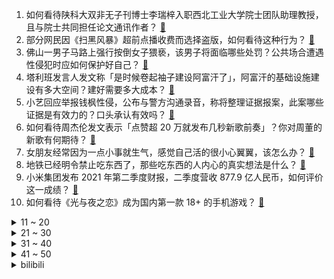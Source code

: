 1. 如何看待陕科大双非无子刊博士李瑞梓入职西北工业大学院士团队助理教授，且与院士共同担任论文通讯作者？ [:link:](https://www.zhihu.com/question/481401794)
2. 部分网民因《扫黑风暴》超前点播收费而选择盗版，如何看待这种行为？ [:link:](https://www.zhihu.com/question/482317227)
3. 佛山一男子马路上强行按倒女子猥亵，该男子将面临哪些处罚？公共场合遭遇性侵犯时应如何保护好自己？ [:link:](https://www.zhihu.com/question/482421999)
4. 塔利班发言人发文称「是时候卷起袖子建设阿富汗了」，阿富汗的基础设施建设有多大空间？建好需要多大成本？ [:link:](https://www.zhihu.com/question/482424720)
5. 小艺回应举报钱枫性侵，公布与警方沟通录音，称将整理证据报案，此案哪些证据是有效力的？口头承认有效吗？ [:link:](https://www.zhihu.com/question/482268240)
6. 如何看待周杰伦发文表示「点赞超 20 万就发布几秒新歌前奏」？你对周董的新歌有何期待？ [:link:](https://www.zhihu.com/question/482389585)
7. 女朋友经常因为一点小事就生气，感觉自己活的很小心翼翼，该怎么办？ [:link:](https://www.zhihu.com/question/369240208)
8. 地铁已经明令禁止吃东西了，那些吃东西的人内心的真实想法是什么？ [:link:](https://www.zhihu.com/question/482328747)
9. 小米集团发布 2021 年第二季度财报，二季度营收 877.9 亿人民币，如何评价这一成绩？ [:link:](https://www.zhihu.com/question/482437885)
10. 如何看待《光与夜之恋》成为国内第一款 18+ 的手机游戏？ [:link:](https://www.zhihu.com/question/482447312)
<details>
<summary>11 ~ 20</summary>

11. 台州一小区下水道发现无名女尸，有哪些疑点值得关注？ [:link:](https://www.zhihu.com/question/482410321)
12. 为什么那么多夫妻选择貌合神离也不离婚？ [:link:](https://www.zhihu.com/question/480287058)
13. 全国短视频用户时长人均 1.5h，占比逐年攀升，是否意味着将取代游戏、音乐等娱乐方式？ [:link:](https://www.zhihu.com/question/482183971)
14. 如何评价久保带人、岸本齐史、尾田荣一郎三人在漫画中表现出来的建筑设计水平？ [:link:](https://www.zhihu.com/question/23204659)
15. 《扫黑风暴》里公务员穿的都是白衬衫和黑夹克，这样的穿着是公务员标配吗？是统一发的还是自己买的？ [:link:](https://www.zhihu.com/question/482085356)
16. 北京官方称将及时公布学科类校外培训机构白名单，该回应透露了哪些信息？ [:link:](https://www.zhihu.com/question/482318934)
17. 魔法猫咪悠米这么缺蓝，为什么很多攻略都让我别带法力流系带？ [:link:](https://www.zhihu.com/question/481730425)
18. 怎么解释麦克斯韦方程和牛顿力学的不兼容性？ [:link:](https://www.zhihu.com/question/52992989)
19. 毕业两年，自由职业，近三年平均年入 25W，是应该去找工作上班还是保持自由职业的状态？ [:link:](https://www.zhihu.com/question/480111741)
20. 媒体称塔利班高层在喀布尔会见中国大使，双方讨论了阿富汗当前局势等问题，中国与阿富汗关系将如何发展？ [:link:](https://www.zhihu.com/question/482332246)
</details>
<details>
<summary>21 ~ 30</summary>

21. 如何看待美国政客因不懂中文，将武汉病毒所的安保和装空调费用误认作「大笔可疑资金」？ [:link:](https://www.zhihu.com/question/482301233)
22. 《扫黑风暴》 22  集里孙兴撞见黄希后为什么不赶紧走，还留下吹蜡烛？ [:link:](https://www.zhihu.com/question/482266141)
23. 一个女生没有闺蜜没有朋友正常吗？ [:link:](https://www.zhihu.com/question/474728427)
24. 北京拟禁止房产中介提供转租服务、利用出租房赚租金差价，对房产中介及长租公寓市场有什么影响？ [:link:](https://www.zhihu.com/question/482343512)
25. 《王者荣耀》这种匹配机制是怎么回事? [:link:](https://www.zhihu.com/question/460284443)
26. 房产中介如果取消，长远来看，是否对买房者有利？ [:link:](https://www.zhihu.com/question/481297553)
27. 签订「艺人艺德承诺书」仅一周，钱枫被网友爆料涉嫌强奸，该协议对艺人艺德到底有何约束作用？ [:link:](https://www.zhihu.com/question/482163098)
28. 如何看待华为和荣耀分家后还可以用「换机克隆」功能？ [:link:](https://www.zhihu.com/question/482172394)
29. 如何看待 8 月 24 日文艺界人士在文联座谈会上宣读倡议书批「饭圈文化」「娘炮形象」等娱乐圈乱象？ [:link:](https://www.zhihu.com/question/482332616)
30. 为什么现在的一些年轻人都不乐意讨好领导了？ [:link:](https://www.zhihu.com/question/481164367)
</details>
<details>
<summary>31 ~ 40</summary>

31. 如何评价综艺《披荆斩棘的哥哥》? [:link:](https://www.zhihu.com/question/404096914)
32. 《权力的游戏》中身手敏捷的人，拿一杆长枪，打败魔山是不是小菜一碟吗？ [:link:](https://www.zhihu.com/question/479161555)
33. 拜登提名伯恩斯出任新任美国驻华大使，中国外交部对其提出期待。这传递出什么信号？拜登为何会挑中伯恩斯？ [:link:](https://www.zhihu.com/question/481886961)
34. “没见过迪迦”的大古，怪兽一出现就消失，胜利队为何没开除他? [:link:](https://www.zhihu.com/question/479370188)
35. 浙江 15 岁中考生霸凌室友并篡改其志愿，被处行拘 6 日因未满 16 周岁未执行，如何预防校园霸凌？ [:link:](https://www.zhihu.com/question/482301261)
36. 有哪些适合异地恋情侣在每晚睡前讲的甜甜小故事？ [:link:](https://www.zhihu.com/question/50254255)
37. 你们是怎样控制自己的脾气的？ [:link:](https://www.zhihu.com/question/481813533)
38. 贵的化妆品一定比便宜的化妆品有用吗？ [:link:](https://www.zhihu.com/question/480727897)
39. n2或者n3水平能否在日本正常生活? [:link:](https://www.zhihu.com/question/481074941)
40. 父母应该在饭局上维护孩子吗？ [:link:](https://www.zhihu.com/question/419829368)
</details>
<details>
<summary>41 ~ 50</summary>

41. 22 岁女子生下儿子 7 万卖给医疗公司，该女子需承担什么法律责任？还有哪些信息值得关注？ [:link:](https://www.zhihu.com/question/482079622)
42. 如果工作只能从事少，钱多，离家近这三个选项中选择一个，你会怎么选？ [:link:](https://www.zhihu.com/question/468961266)
43. 如何评价《脱口秀大会》第四季第三期（下）？ [:link:](https://www.zhihu.com/question/482432558)
44. 会不会遇到让你一眼就心动的那个人? [:link:](https://www.zhihu.com/question/480730360)
45. 有哪些你看到第一遍就想抄下来的句子？ [:link:](https://www.zhihu.com/question/479314330)
46. 化妆新手小白，建议买平价化妆品还是大牌化妆品？ [:link:](https://www.zhihu.com/question/480727965)
47. 小猫老是咬人怎么教育？ [:link:](https://www.zhihu.com/question/358028355)
48. 在一个地方上班很不快乐，可以裸辞吗？ [:link:](https://www.zhihu.com/question/473342302)
49. 社会狠狠的教会过你什么？ [:link:](https://www.zhihu.com/question/431538148)
50. 蚂蚁金服招运营为什么要求 CPA 和 CFA 优先？ [:link:](https://www.zhihu.com/question/471686496)
</details><details>
<summary>bilibili</summary>

1. 对不起！今年装逼的份都在这了... [:link:](//www.bilibili.com/video/BV17b4y1m79y)
2. 猛虎王来B站了？这么多经典动画角色都是他配的！【高全胜】 [:link:](//www.bilibili.com/video/BV1oQ4y1Y7VD)
3. 对不起，我通棺了..... [:link:](//www.bilibili.com/video/BV1hv411N7G7)
4. 【原神/考据】全网最细！关于提瓦特七国、坎瑞亚的位置及地貌考据 [:link:](//www.bilibili.com/video/BV1ZL4y1a7iZ)
5. 用钢筋做了一对邦邦的铁拳 [:link:](//www.bilibili.com/video/BV1wP4y1p7mj)
6. 三界四洲不可救【龙崎黑神话解析03】 [:link:](//www.bilibili.com/video/BV18U4y1j765)
7. 我把赌博网站黑了，体验赌神的感觉! [:link:](//www.bilibili.com/video/BV1TP4y1p7oQ)
8. 对不起，我没丢人！ [:link:](//www.bilibili.com/video/BV1Eh411q7c5)
9. 酒窖？超级无敌持续战斗状态！ [:link:](//www.bilibili.com/video/BV1WP4y1p7Qb)
10. 【时代少年团】TNT700万粉丝福利 [:link:](//www.bilibili.com/video/BV14f4y1G7bD)
<details>
<summary>11 ~ 20</summary>

11. 瓜 地 激 情 恋 [:link:](//www.bilibili.com/video/BV1Qh411i7ic)
12. 央美作业----立体书甄嬛传 [:link:](//www.bilibili.com/video/BV19q4y1M7YB)
13. 【罗翔】张三导演包养干女儿，算卖淫嫖娼吗？ [:link:](//www.bilibili.com/video/BV1e64y1e7xF)
14. 中元节潮汕文化短片《番客》：希望每一个亡灵都有人纪念，每一个人终能落叶归根 [:link:](//www.bilibili.com/video/BV1jP4y1p7Av)
15. 🤳🕺英国高质量男性🤳🕺 90W粉整活 [:link:](//www.bilibili.com/video/BV1oq4y1M7Y7)
16. 《刘 华 强 买 瓜》 :  2021高清重制版 ！！ [:link:](//www.bilibili.com/video/BV17f4y1G7JU)
17. 极度舒适！这个矿车是吃了德芙吗？（真的有这么丝滑吗？） [:link:](//www.bilibili.com/video/BV1xy4y157zU)
18. 【谭维维X《易燃易爆炸》】桀骜魔王开嗓，带你燃起战火！ [:link:](//www.bilibili.com/video/BV16g411j7zj)
19. 初中生用生命尝试在暑假最后一个晚上补完所有作业 [:link:](//www.bilibili.com/video/BV18P4y1p7SZ)
20. 爷童回！总台主持人动画歌曲大串烧 [:link:](//www.bilibili.com/video/BV1TQ4y117VV)
</details>
<details>
<summary>21 ~ 30</summary>

21. 财   辅   自   由 [:link:](//www.bilibili.com/video/BV1qL411b7X6)
22. 【猫鼠电音】STAY [:link:](//www.bilibili.com/video/BV1Tf4y1G78y)
23. 17个简单有趣的小食谱 有手就能做系列 [:link:](//www.bilibili.com/video/BV19o4y1U71q)
24. 小提琴炸街！全程高能演奏《加勒比海盗》 [:link:](//www.bilibili.com/video/BV13P4y1p7jf)
25. 当蠹虫的「穿墙能力」到了玩家手里！ [:link:](//www.bilibili.com/video/BV1Sq4y1M7MY)
26. 菩萨闭目，佛陀断首？黑神话深度考究—黄眉：你说佛死了之后，都去哪儿了呢？ [:link:](//www.bilibili.com/video/BV1Uf4y1P7hM)
27. 试吃我国兵哥哥同款军粮，一份猪肉肘子3斤重！ [:link:](//www.bilibili.com/video/BV1Jv411A7nb)
28. 【方舟动画】185mmHg的光谱行动 [:link:](//www.bilibili.com/video/BV1mv411N7LN)
29. 可以的话，希望能被更多人知道 [:link:](//www.bilibili.com/video/BV1e3411B7H9)
30. 不可以！梁非凡掌掴刘醒！TVB巅峰《义海豪情》P2 [:link:](//www.bilibili.com/video/BV1tL411b7yX)
</details>
<details>
<summary>31 ~ 40</summary>

31. 设 计 鬼 才 [:link:](//www.bilibili.com/video/BV19f4y1P7FL)
32. 《黑神话悟空》解析：角色的兵器，藏着解析剧情的关键线索 [:link:](//www.bilibili.com/video/BV1R64y1e7Yo)
33. 【初投/OC/原创动画MEME】Gott ist Tott【viv】 [:link:](//www.bilibili.com/video/BV1KU4y1E733)
34. 小伙为完成儿时梦想，直接承包便利店24小时实现吃喝自由 [:link:](//www.bilibili.com/video/BV1sA411c7Pk)
35. 泰拉瑞亚 萌新生存 2 [:link:](//www.bilibili.com/video/BV1bQ4y1h7hV)
36. 我做的免费游戏准备上架steam啦！ [:link:](//www.bilibili.com/video/BV1Qf4y1n7w5)
37. 绑 架 代 替 购 买 [:link:](//www.bilibili.com/video/BV1BQ4y1Y7Go)
38. 当闪电苦力怕每过20秒就会想跟你亲亲！ [:link:](//www.bilibili.com/video/BV1Mq4y1u7gL)
39. 【原神】看好了！ 蒙德滑梯是这样玩的！ [:link:](//www.bilibili.com/video/BV1Ug41157hh)
40. 辣   鸡  ！ [:link:](//www.bilibili.com/video/BV1sM4y1V7R6)
</details>
<details>
<summary>41 ~ 50</summary>

41. 业精于勤，荒于嬉 [:link:](//www.bilibili.com/video/BV17b4y1S79V)
42. 靠谱盘点131:众神归位！Faker重回世界赛，S11将不在中国举办，G2:我不来了！ [:link:](//www.bilibili.com/video/BV1i3411B7VS)
43. 一个晚上，一支笔，一个奇迹，____ [:link:](//www.bilibili.com/video/BV1vL4y1a7MD)
44. 当我把中国车开到非洲埃塞俄！当地人的反应，让我始料未及 [:link:](//www.bilibili.com/video/BV1fA411w7hB)
45. 麻了，诈骗犯都看不上二次元【阅片无数Ⅱ 16】 [:link:](//www.bilibili.com/video/BV1vb4y1S7GL)
46. 爬 Ⅱ [:link:](//www.bilibili.com/video/BV1Fg411L7ji)
47. 双 雄 5：高 层 震 怒 ！职 业 选 手 代 打 风 波！ [:link:](//www.bilibili.com/video/BV16L411b7xx)
48. 答应我，出门别遇到洒水车！ [:link:](//www.bilibili.com/video/BV1r64y1e7yZ)
49. 论《洁白无瑕的家一点点被我填满，逐渐充满死宅の气息》这件事 [:link:](//www.bilibili.com/video/BV1eL411b7RH)
50. 一次性点了600元的早餐！究竟都吃了啥？？ [:link:](//www.bilibili.com/video/BV1j44y1C7VS)
</details>
<details>
<summary>51 ~ 60</summary>

51. 《谭sir》｜献给《谭谈交通》，大家终将相见在平行宇宙中 [:link:](//www.bilibili.com/video/BV143411B7Ap)
52. “纵有疾风起，生命不言弃” [:link:](//www.bilibili.com/video/BV1bL411b7kF)
53. 这些图片承载了我对这个世界所有的回忆 [:link:](//www.bilibili.com/video/BV1rf4y137jo)
54. 笑死，当新疆人带我去消暑，我人入土了一半~ [:link:](//www.bilibili.com/video/BV1xy4y1577N)
55. 196专业13万字干货！《全网最强大学攻略》送给你！ [:link:](//www.bilibili.com/video/BV1v64y1a7Nq)
56. 好家伙！我蚌埠住了，这也太生草了！！！ [:link:](//www.bilibili.com/video/BV13g411L7Rk)
57. 第一次打完球有女生加我微信，结果啊啊啊啊啊啊啊啊啊 [:link:](//www.bilibili.com/video/BV15M4y1V7y5)
58. 把粉丝初中写的小说拍成视频 2.0，蚌埠住了哈哈哈哈哈哈 [:link:](//www.bilibili.com/video/BV1SM4y1V7va)
59. 为何“西方的那一套”斩不断阿富汗之结？【亚洲特快】 [:link:](//www.bilibili.com/video/BV1Yq4y1D77c)
60. 旗 袍 皮 肤 典 藏 版 [:link:](//www.bilibili.com/video/BV1kL411b7NT)
</details>
<details>
<summary>61 ~ 70</summary>

61. 捐了两万个蛋给贫困地区的学生，希望他们健康成长 [:link:](//www.bilibili.com/video/BV1Sv411N7C7)
62. 嚣张法拉利女撞车骂街上热搜，称要“弄死对方”警方通报：车是租的 [:link:](//www.bilibili.com/video/BV1Ah411q7o7)
63. 新概念音游《Minecraft》演绎《Stay》 [:link:](//www.bilibili.com/video/BV1EQ4y117id)
64. 《蜘蛛侠3》预告解析，回来了！都回来了！ [:link:](//www.bilibili.com/video/BV1ML411b7PC)
65. 【嘉然】嘿嘿嘿🤤🤤🤤 嘉心糖们进来抗压！！！！【直播】 [:link:](//www.bilibili.com/video/BV1wg411L7LB)
66. 村里都夸漠叔演技好，争相要求参演，大家其乐融融开心极了！ [:link:](//www.bilibili.com/video/BV1o44y1k7HU)
67. 芜湖大司马被芜湖市委书记、市长接见！共进早餐！ [:link:](//www.bilibili.com/video/BV1k44y1k7vD)
68. 这只警犬又又又被抓包了，上次上班偷懒，这次因为嘴馋 [:link:](//www.bilibili.com/video/BV1X44y1k7Mm)
69. 由于战斗方式过于残酷，在steam爆火的生存游戏！ [:link:](//www.bilibili.com/video/BV1wy4y1G7Nd)
70. 拉长耳朵 头发 舌头 鼻子🎵 [:link:](//www.bilibili.com/video/BV1RL4y1a7bX)
</details>
<details>
<summary>71 ~ 80</summary>

71. 承包你的年度惊喜！《蜘蛛侠：英雄无归》首支预告正式开启漫威多元宇宙，老版蜘蛛侠反派集结登场！ [:link:](//www.bilibili.com/video/BV1S64y1e7Uo)
72. 高位截瘫用嘴玩LOL卢锡安 高燃五杀升为卢仙！ [:link:](//www.bilibili.com/video/BV1tP4y1p72V)
73. 章鱼博士归来！漫威《蜘蛛侠3:英雄无归》首曝预告，奇异博士开启多元宇宙 [:link:](//www.bilibili.com/video/BV1Gf4y1N7p2)
74. 猛男色诱，全员能打放大招！看完目瞪口呆，《越狱》第四季5-7 [:link:](//www.bilibili.com/video/BV1XL4y1a7gN)
75. 【奇蛋物语MAD】蜕变的稚气 [:link:](//www.bilibili.com/video/BV13P4y1s7ti)
76. 《反方向的钟》你 为什么不爱我 [:link:](//www.bilibili.com/video/BV1B64y1q7Cw)
77. 发 现 神 秘 猪 瘟 小 镇 ！ [:link:](//www.bilibili.com/video/BV1L44y1C7bD)
78. 杨洋+迪丽热巴，为什么我不敢安利《你是我的荣耀》？ [:link:](//www.bilibili.com/video/BV1xU4y1E7bv)
79. 《黑神话：悟空》12分钟UE5实机测试集锦 [:link:](//www.bilibili.com/video/BV1y64y1q757)
80. 《论自带疯批和易碎感的美人被虐有多带感》 [:link:](//www.bilibili.com/video/BV1uf4y1N74A)
</details>
<details>
<summary>81 ~ 90</summary>

81. 【ITX玩3A】超低预算打造适合学生党和打工人使用的迷你型ITX台式电脑 [:link:](//www.bilibili.com/video/BV1My4y157tL)
82. 这马超怎么这么可爱啊6.0！！！ [:link:](//www.bilibili.com/video/BV14y4y157Wg)
83. 【方舟剧场】博士和凯尔希的假日时光 [:link:](//www.bilibili.com/video/BV1iL4y1a7FA)
84. 疯狂吐槽日式英语 [:link:](//www.bilibili.com/video/BV1qy4y1V7wx)
85. 《西 游 无 间 道 Ⅱ 》 [:link:](//www.bilibili.com/video/BV16q4y1M75S)
86. 第一次跟饼叔约会，带上我的小海鲜，三个男人在码头吃嗨了 [:link:](//www.bilibili.com/video/BV1bb4y1S77w)
87. 白家大院 厨子探店 ¥2981 [:link:](//www.bilibili.com/video/BV1f3411q7Tf)
88. 一人去造东北菜，锅包you太香了，还遇到了好多温暖的小伙伴～无广试吃员/美食探店 [:link:](//www.bilibili.com/video/BV1UL4y1a7F8)
89. iQOO × 周深 《生而为赢》，燃起来了！ [:link:](//www.bilibili.com/video/BV1rL411b77D)
90. 《人 间 仙 境 制 造 机》 [:link:](//www.bilibili.com/video/BV13P4y1p7zF)
</details>
<details>
<summary>91 ~ 100</summary>

91. 朋友说我穿的像鸡。像站街的。精简朋友圈。 [:link:](//www.bilibili.com/video/BV1Qy4y137Me)
92. 4分钟的短片，我拍了整整5年 [:link:](//www.bilibili.com/video/BV1Aq4y1u7Fh)
93. 【张星特】汪苏泷《一笑倾城》Cover [:link:](//www.bilibili.com/video/BV1N64y1v7uT)
94. 你的朋友被感染是否杀掉他？——不要逃脱 [:link:](//www.bilibili.com/video/BV13f4y1N71T)
95. 跪着听完！纯人声演绎G.E.M.邓紫棋高燃电竞曲！【MayTree五月树】 [:link:](//www.bilibili.com/video/BV1Wq4y1D7HT)
96. 全网最全卫衣结绳系法 [:link:](//www.bilibili.com/video/BV1E44y1C7bC)
97. 《 教 妇 》：刘！大！鹅！买！瓜！ [:link:](//www.bilibili.com/video/BV1vM4y1L7JH)
98. 虽然看不懂！但是我大受震撼！ [:link:](//www.bilibili.com/video/BV1464y1e7XB)
99. 对不起，这次我很强！ [:link:](//www.bilibili.com/video/BV1vb4y1S7do)
100. 是传递快乐的小啾啾！(´▽｀)桃花笑～ [:link:](//www.bilibili.com/video/BV1qL4y1a7Qx)
</details></details>